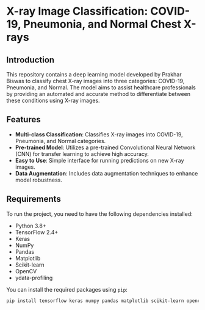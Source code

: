 # X-ray Image Classification: COVID-19, Pneumonia, and Normal Chest X-rays

## Introduction

This repository contains a deep learning model developed by Prakhar Biswas to classify chest X-ray images into three categories: COVID-19, Pneumonia, and Normal. The model aims to assist healthcare professionals by providing an automated and accurate method to differentiate between these conditions using X-ray images.

## Features

- **Multi-class Classification**: Classifies X-ray images into COVID-19, Pneumonia, and Normal categories.
- **Pre-trained Model**: Utilizes a pre-trained Convolutional Neural Network (CNN) for transfer learning to achieve high accuracy.
- **Easy to Use**: Simple interface for running predictions on new X-ray images.
- **Data Augmentation**: Includes data augmentation techniques to enhance model robustness.

## Requirements

To run the project, you need to have the following dependencies installed:

- Python 3.8+
- TensorFlow 2.4+
- Keras
- NumPy
- Pandas
- Matplotlib
- Scikit-learn
- OpenCV
- ydata-profiling

You can install the required packages using `pip`:

```bash
pip install tensorflow keras numpy pandas matplotlib scikit-learn opencv-python ydata-profiling

